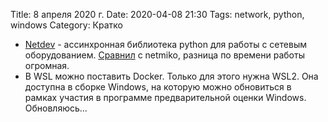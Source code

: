 Title: 8 апреля 2020 г.
Date: 2020-04-08 21:30
Tags: network, python, windows
Category: Кратко

- [Netdev](https://netdev.readthedocs.io/en/stable/) - ассинхронная библиотека python для работы с сетевым оборудованием. [Сравнил](https://github.com/Vostbur/netdev_polygon) с netmiko, разница по времени работы огромная.  
- В WSL можно поставить Docker. Только для этого нужна WSL2. Она доступна в сборке Windows, на которую можно обновиться в рамках участия в программе предварительной оценки Windows. Обновляюсь...
